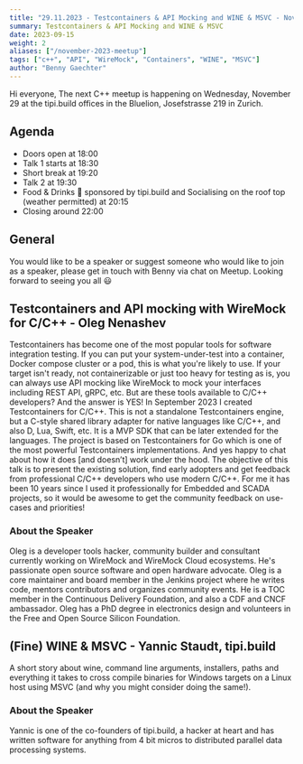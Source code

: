 ```yaml
---
title: "29.11.2023 - Testcontainers & API Mocking and WINE & MSVC - November Meetup"
summary: Testcontainers & API Mocking and WINE & MSVC
date: 2023-09-15
weight: 2
aliases: ["/november-2023-meetup"]
tags: ["c++", "API", "WireMock", "Containers", "WINE", "MSVC"]
author: "Benny Gaechter"
---
```



Hi everyone,
The next C++ meetup is happening on Wednesday, November 29 at the tipi.build offices in the Bluelion, Josefstrasse 219 in Zurich.

## Agenda

- Doors open at 18:00
- Talk 1 starts at 18:30
- Short break at 19:20
- Talk 2 at 19:30
- Food & Drinks 🍕 sponsored by tipi.build and Socialising on the roof top (weather permitted) at 20:15
- Closing around 22:00

## General

You would like to be a speaker or suggest someone who would like to join as a speaker, please get in touch with Benny via chat on Meetup.
Looking forward to seeing you all 😃

## Testcontainers and API mocking with WireMock for C/C++ - Oleg Nenashev

Testcontainers has become one of the most popular tools for software integration testing. If you can put your system-under-test into a container, Docker compose cluster or a pod, this is what you're likely to use. If your target isn't ready, not containerizable or just too heavy for testing as is, you can always use API mocking like WireMock to mock your interfaces including REST API, gRPC, etc. But are these tools available to C/C++ developers? And the answer is YES!
In September 2023 I created Testcontainers for C/C++. This is not a standalone Testcontainers engine, but a C-style shared library adapter for native languages like C/C++, and also D, Lua, Swift, etc. It is a MVP SDK that can be later extended for the languages. The project is based on Testcontainers for Go which is one of the most powerful Testcontainers implementations. And yes happy to chat about how it does [and doesn’t] work under the hood.
The objective of this talk is to present the existing solution, find early adopters and get feedback from professional C/C++ developers who use modern C/C++. For me it has been 10 years since I used it professionally for Embedded and SCADA projects, so it would be awesome to get the community feedback on use-cases and priorities!

### About the Speaker

Oleg is a developer tools hacker, community builder and consultant currently working on WireMock and WireMock Cloud ecosystems. He's passionate open source software and open hardware advocate. Oleg is a core maintainer and board member in the Jenkins project where he writes code, mentors contributors and organizes community events. He is a TOC member in the Continuous Delivery Foundation, and also a CDF and CNCF ambassador. Oleg has a PhD degree in electronics design and volunteers in the Free and Open Source Silicon Foundation.

## (Fine) WINE & MSVC - Yannic Staudt, tipi.build

A short story about wine, command line arguments, installers, paths and everything it takes to cross compile binaries for Windows targets on a Linux host using MSVC (and why you might consider doing the same!).

### About the Speaker

Yannic is one of the co-founders of tipi.build, a hacker at heart and has written software for anything from 4 bit micros to distributed parallel data processing systems.

